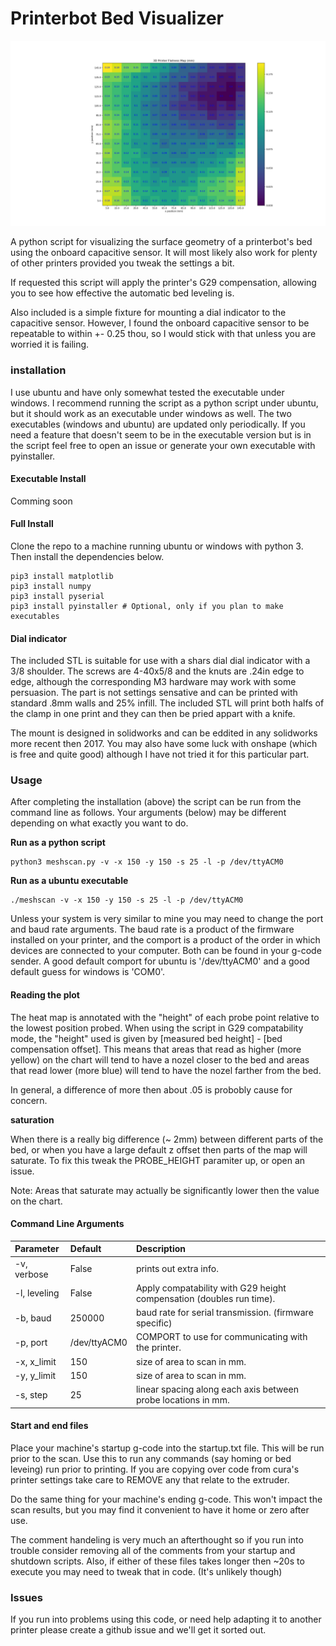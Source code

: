 # Printerbot Bed Visualizer

![Image of script output](/pics/with_bed_leveling.png)

A python script for visualizing the surface geometry of a printerbot's bed using
the onboard capacitive sensor. It will most likely also work for plenty of other
printers provided you tweak the settings a bit. 

If requested this script will apply the printer's G29 compensation, allowing
you to see how effective the automatic bed leveling is. 

Also included is a simple fixture for mounting a dial indicator to the 
capacitive sensor. However, I found the onboard capacitive sensor to be
repeatable to within +- 0.25 thou, so I would stick with that unless you are 
worried it is failing. 

### installation
I use ubuntu and have only somewhat tested the executable under windows. I
recommend running the script as a python script under ubuntu, but it should
work as an executable under windows as well. The two executables (windows and 
ubuntu) are updated only periodically. If you need a feature that doesn't seem
to be in the executable version but is in the script feel free to open an issue
or generate your own executable with pyinstaller.


#### Executable Install
 
Comming soon

#### Full Install
Clone the repo to a machine running ubuntu or windows with python 3. Then install
the dependencies below. 

```
pip3 install matplotlib
pip3 install numpy
pip3 install pyserial
pip3 install pyinstaller # Optional, only if you plan to make executables
```
 
#### Dial indicator
The included STL is suitable for use with a shars dial dial indicator with a 
3/8 shoulder. The screws are 4-40x5/8 and the knuts are .24in edge to edge,
although the corresponding M3 hardware may work with some persuasion. The part 
is not settings sensative and can be printed with standard .8mm walls and 25% 
infill. The included STL will print both halfs of the clamp in one print and
they can then be pried appart with a knife.
 
The mount is designed in solidworks and can be eddited in any solidworks more
recent then 2017. You may also have some luck with onshape (which is free and 
quite good) although I have not tried it for this particular part. 

### Usage

After completing the installation (above) the script can be run from the 
command line as follows. Your arguments (below) may be different depending on 
what exactly you want to do.
 
__Run as a python script__
```
python3 meshscan.py -v -x 150 -y 150 -s 25 -l -p /dev/ttyACM0 
```

__Run as a ubuntu executable__
```
./meshscan -v -x 150 -y 150 -s 25 -l -p /dev/ttyACM0
```

Unless your system is very similar to mine you may need to change the port and 
baud rate arguments. The baud rate is a product of the firmware installed on 
your printer, and the comport is a product of the order in which devices are
connected to your computer. Both can be found in your g-code sender. A good
default comport for ubuntu is '/dev/ttyACM0' and a good default guess for 
windows is 'COM0'.

#### Reading the plot

The heat map is annotated with the "height" of each probe point relative to the 
lowest position probed. When using the script in G29 compatability mode, the 
"height" used is given by [measured bed height] - [bed compensation offset]. 
This means that areas that read as higher (more yellow) on the chart will tend
to have a nozel closer to the bed and areas that read lower (more blue) will
tend to have the nozel farther from the bed. 

In general, a difference of more then about .05 is probobly cause for concern. 

__saturation__

When there is a really big difference (~ 2mm) between different parts of the 
bed, or when you have a large default z offset then parts of the map will 
saturate. To fix this tweak the PROBE_HEIGHT paramiter up, or open an issue.

Note: Areas that saturate may actually be significantly lower then the value on
the chart.
 
#### Command Line Arguments


|Parameter                     | Default | Description |
| :----------------------------|:--------|:------------|
| -v, verbose                  | False   | prints out extra info.|
| -l, leveling                 | False    | Apply compatability with G29 height compensation (doubles run time). 
| -b, baud                     | 250000  | baud rate for serial transmission. (firmware specific)|
| -p, port                     | /dev/ttyACM0 | COMPORT to use for communicating with the printer.|
| -x, x_limit                  | 150     | size of area to scan in mm. |
| -y, y_limit                  | 150     | size of area to scan in mm. |
| -s, step                     | 25      | linear spacing along each axis between probe locations in mm. 
#### Start and end files 
Place your machine's startup g-code into the startup.txt file. This will be run
prior to the scan. Use this to run any commands (say homing or bed leveing) run
prior to printing. If you are copying over code from cura's printer settings
take care to REMOVE any that relate to the extruder. 

Do the same thing for your machine's ending g-code. This won't impact the scan
results, but you may find it convenient to have it home or zero after use. 

The comment handeling is very much an afterthought so if you run into trouble 
consider removing all of the comments from your startup and shutdown scripts.
Also, if either of these files takes longer then ~20s to execute you may need to
tweak that in code. (It's unlikely though)

### Issues
If you run into problems using this code, or need help adapting it to another 
printer please create a github issue and we'll get it sorted out. 

